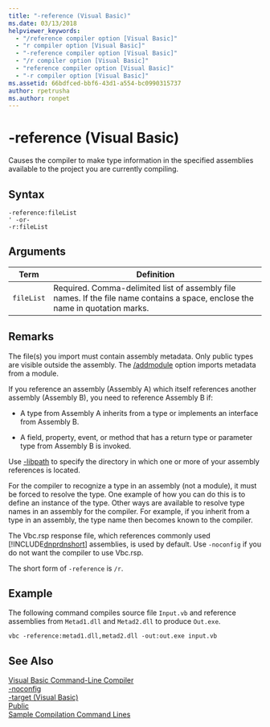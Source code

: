 ```yaml
---
title: "-reference (Visual Basic)"
ms.date: 03/13/2018
helpviewer_keywords: 
  - "/reference compiler option [Visual Basic]"
  - "r compiler option [Visual Basic]"
  - "-reference compiler option [Visual Basic]"
  - "/r compiler option [Visual Basic]"
  - "reference compiler option [Visual Basic]"
  - "-r compiler option [Visual Basic]"
ms.assetid: 66bdfced-bbf6-43d1-a554-bc0990315737
author: rpetrusha
ms.author: ronpet
---
```

# -reference (Visual Basic)
Causes the compiler to make type information in the specified assemblies available to the project you are currently compiling.  

## Syntax  

```  
-reference:fileList  
' -or-  
-r:fileList  
```  

## Arguments  


|Term|Definition|  
|---|---|  
|`fileList`|Required. Comma-delimited list of assembly file names. If the file name contains a space, enclose the name in quotation marks.|  

## Remarks  
 The file(s) you import must contain assembly metadata. Only public types are visible outside the assembly. The [/addmodule](../../../visual-basic/reference/command-line-compiler/addmodule.md) option imports metadata from a module.  

 If you reference an assembly (Assembly A) which itself references another assembly (Assembly B), you need to reference Assembly B if:  

- A type from Assembly A inherits from a type or implements an interface from Assembly B.  

- A field, property, event, or method that has a return type or parameter type from Assembly B is invoked.  

 Use [-libpath](../../../visual-basic/reference/command-line-compiler/libpath.md) to specify the directory in which one or more of your assembly references is located.  

 For the compiler to recognize a type in an assembly (not a module), it must be forced to resolve the type. One example of how you can do this is to define an instance of the type. Other ways are available to resolve type names in an assembly for the compiler. For example, if you inherit from a type in an assembly, the type name then becomes known to the compiler.  

 The Vbc.rsp response file, which references commonly used [!INCLUDE[dnprdnshort](~/includes/dnprdnshort-md.md)] assemblies, is used by default. Use `-noconfig` if you do not want the compiler to use Vbc.rsp.  

 The short form of `-reference` is `/r`.  

## Example  
 The following command compiles source file `Input.vb` and reference assemblies from `Metad1.dll` and `Metad2.dll` to produce `Out.exe`.  

```console
vbc -reference:metad1.dll,metad2.dll -out:out.exe input.vb  
```  

## See Also  
 [Visual Basic Command-Line Compiler](../../../visual-basic/reference/command-line-compiler/index.md)  
 [-noconfig](../../../visual-basic/reference/command-line-compiler/noconfig.md)  
 [-target (Visual Basic)](../../../visual-basic/reference/command-line-compiler/target.md)  
 [Public](../../../visual-basic/language-reference/modifiers/public.md)  
 [Sample Compilation Command Lines](../../../visual-basic/reference/command-line-compiler/sample-compilation-command-lines.md)
